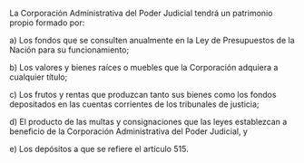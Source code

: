 La Corporación Administrativa del Poder Judicial tendrá un patrimonio propio formado por:

a) Los fondos que se consulten anualmente en la Ley de Presupuestos de la Nación para su funcionamiento;

b) Los valores y bienes raíces o muebles que la Corporación adquiera a cualquier título;

c) Los frutos y rentas que produzcan tanto sus bienes como los fondos depositados en las cuentas corrientes de los tribunales de justicia;

d) El producto de las multas y consignaciones que las leyes establezcan a beneficio de la Corporación Administrativa del Poder Judicial, y

e) Los depósitos a que se refiere el artículo 515.